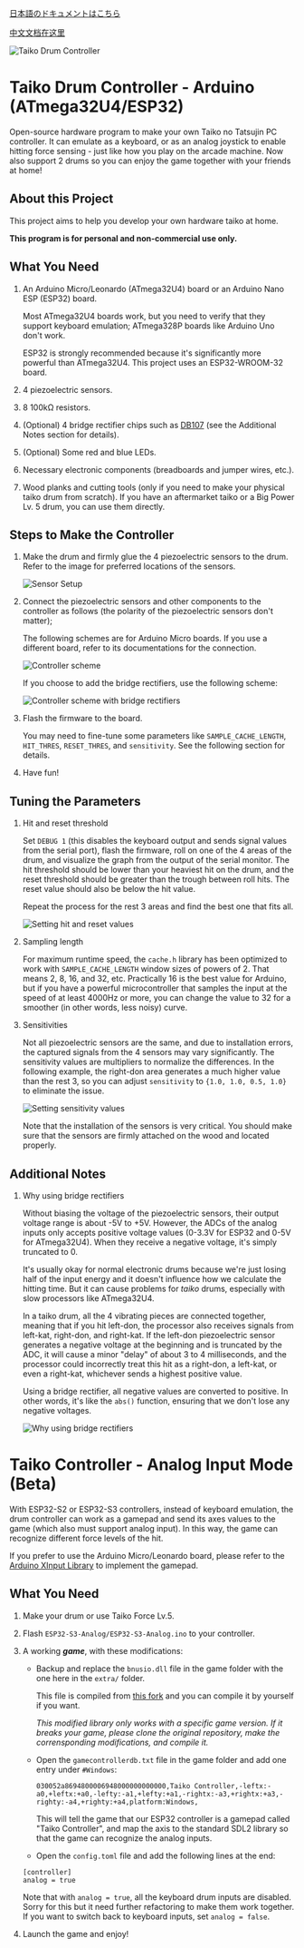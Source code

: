 [日本語のドキュメントはこちら](README_ja-JP.md)

[中文文档在这里](README_zh-CN.md)

![Taiko Drum Controller](./images/banner-taiko.png)

# Taiko Drum Controller - Arduino (ATmega32U4/ESP32)

Open-source hardware program to make your own Taiko no Tatsujin PC controller. It can emulate as a keyboard, or as an analog joystick to enable hitting force sensing - just like how you play on the arcade machine. Now also support 2 drums so you can enjoy the game together with your friends at home!

## About this Project

This project aims to help you develop your own hardware taiko at home.

**This program is for personal and non-commercial use only.**

## What You Need

1. An Arduino Micro/Leonardo (ATmega32U4) board or an Arduino Nano ESP (ESP32) board.
   
   Most ATmega32U4 boards work, but you need to verify that they support keyboard emulation; ATmega328P boards like Arduino Uno don't work.
   
   ESP32 is strongly recommended because it's significantly more powerful than ATmega32U4. This project uses an ESP32-WROOM-32 board.

2. 4 piezoelectric sensors.
   
3. 8 100kΩ resistors.
   
4. (Optional) 4 bridge rectifier chips such as [DB107](https://www.diodes.com/assets/Datasheets/products_inactive_data/ds21211_R5.pdf) (see the Additional Notes section for details).

5. (Optional) Some red and blue LEDs.
   
6. Necessary electronic components (breadboards and jumper wires, etc.).
   
7. Wood planks and cutting tools (only if you need to make your physical taiko drum from scratch). If you have an aftermarket taiko or a Big Power Lv. 5 drum, you can use them directly.

## Steps to Make the Controller

1. Make the drum and firmly glue the 4 piezoelectric sensors to the drum. Refer to the image for preferred locations of the sensors.
   
   ![Sensor Setup](./images/piezo_locations.png)

2. Connect the piezoelectric sensors and other components to the controller as follows (the polarity of the piezoelectric sensors don't matter);

   The following schemes are for Arduino Micro boards. If you use a different board, refer to its documentations for the connection.
   
   ![Controller scheme](./images/scheme.png)

   If you choose to add the bridge rectifiers, use the following scheme:
   
   ![Controller scheme with bridge rectifiers](./images/scheme_bridge.png)

3. Flash the firmware to the board.
   
   You may need to fine-tune some parameters like `SAMPLE_CACHE_LENGTH`, `HIT_THRES`, `RESET_THRES`, and `sensitivity`. See the following section for details. 

4. Have fun!

## Tuning the Parameters

1. Hit and reset threshold
   
   Set `DEBUG 1` (this disables the keyboard output and sends signal values from the serial port), flash the firmware, roll on one of the 4 areas of the drum, and visualize the graph from the output of the serial monitor. The hit threshold should be lower than your heaviest hit on the drum, and the reset threshold should be greater than the trough between roll hits. The reset value should also be below the hit value.
   
   Repeat the process for the rest 3 areas and find the best one that fits all.

   ![Setting hit and reset values](./images/tune_hit_reset.png)

2. Sampling length
   
   For maximum runtime speed, the `cache.h` library has been optimized to work with `SAMPLE_CACHE_LENGTH` window sizes of powers of 2. That means 2, 8, 16, and 32, etc. Practically 16 is the best value for Arduino, but if you have a powerful microcontroller that samples the input at the speed of at least 4000Hz or more, you can change the value to 32 for a smoother (in other words, less noisy) curve.

3. Sensitivities
   
   Not all piezoelectric sensors are the same, and due to installation errors, the captured signals from the 4 sensors may vary significantly. The sensitivity values are multipliers to normalize the differences. In the following example, the right-don area generates a much higher value than the rest 3, so you can adjust `sensitivity` to `{1.0, 1.0, 0.5, 1.0}` to eliminate the issue.

   ![Setting sensitivity values](./images/tune_sensitivities.png)

   Note that the installation of the sensors is very critical. You should make sure that the sensors are firmly attached on the wood and located properly.

## Additional Notes

1. Why using bridge rectifiers

   Without biasing the voltage of the piezoelectric sensors, their output voltage range is about -5V to +5V. However, the ADCs of the analog inputs only accepts positive voltage values (0-3.3V for ESP32 and 0-5V for ATmega32U4). When they receive a negative voltage, it's simply truncated to 0.
   
   It's usually okay for normal electronic drums because we're just losing half of the input energy and it doesn't influence how we calculate the hitting time. But it can cause problems for *taiko* drums, especially with slow processors like ATmega32U4. 
   
   In a taiko drum, all the 4 vibrating pieces are connected together, meaning that if you hit left-don, the processor also receives signals from left-kat, right-don, and right-kat. If the left-don piezoelectric sensor generates a negative voltage at the beginning and is truncated by the ADC, it will cause a minor "delay" of about 3 to 4 milliseconds, and the processor could incorrectly treat this hit as a right-don, a left-kat, or even a right-kat, whichever sends a highest positive value.

   Using a bridge rectifier, all negative values are converted to positive. In other words, it's like the `abs()` function, ensuring that we don't lose any negative voltages.

   ![Why using bridge rectifiers](./images/bridge_signal.png)

# Taiko Controller - Analog Input Mode (Beta)

With ESP32-S2 or ESP32-S3 controllers, instead of keyboard emulation, the drum controller can work as a gamepad and send its axes values to the game (which also must support analog input). In this way, the game can recognize different force levels of the hit.

If you prefer to use the Arduino Micro/Leonardo board, please refer to the [Arduino XInput Library](https://github.com/dmadison/ArduinoXInput) to implement the gamepad.

## What You Need

1. Make your drum or use Taiko Force Lv.5.

2. Flash `ESP32-S3-Analog/ESP32-S3-Analog.ino` to your controller.

3. A working ***game***, with these modifications:

   - Backup and replace the `bnusio.dll` file in the game folder with the one here in the `extra/` folder.

     This file is compiled from [this fork](https://github.com/ShikyC/TaikoArcadeLoader/tree/Refactor) and you can compile it by yourself if you want.

     *This modified library only works with a specific game version. If it breaks your game, please clone the original repository, make the corrensponding modifications, and compile it.*

   - Open the `gamecontrollerdb.txt` file in the game folder and add one entry under `#Windows`: 
   
     `030052a8694800006948000000000000,Taiko Controller,-leftx:-a0,+leftx:+a0,-lefty:-a1,+lefty:+a1,-rightx:-a3,+rightx:+a3,-righty:-a4,+righty:+a4,platform:Windows,`

     This will tell the game that our ESP32 controller is a gamepad called "Taiko Controller", and map the axis to the standard SDL2 library so that the game can recognize the analog inputs.

   -  Open the `config.toml` file and add the following lines at the end:
     
     ```
     [controller]
     analog = true
     ```

     Note that with `analog = true`, all the keyboard drum inputs are disabled. Sorry for this but it need further refactoring to make them work together. If you want to switch back to keyboard inputs, set `analog = false`.

4. Launch the game and enjoy!